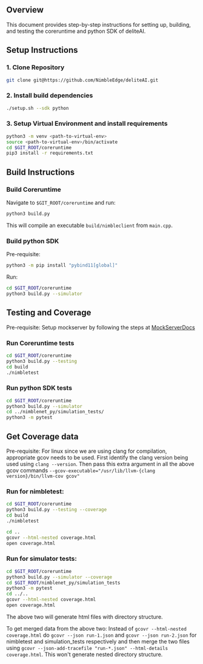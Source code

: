 ## Overview
This document provides step-by-step instructions for setting up, building, and testing the coreruntime and python SDK of deliteAI.

## Setup Instructions

### 1. Clone Repository
```sh
git clone git@https://github.com/NimbleEdge/deliteAI.git
```

### 2. Install build dependencies
```sh
./setup.sh --sdk python
```
### 3. Setup Virtual Environment and install requirements
```sh
python3 -m venv <path-to-virtual-env>
source <path-to-virtual-env>/bin/activate
cd $GIT_ROOT/coreruntime
pip3 install -r requirements.txt
```
## Build Instructions

### Build Coreruntime
Navigate to `$GIT_ROOT/coreruntime` and run:
```sh
python3 build.py
```
This will compile an executable `build/nimbleclient` from `main.cpp`.

### Build python SDK
Pre-requisite:
```sh
python3 -m pip install "pybind11[global]"
```
Run:
```sh
cd $GIT_ROOT/coreruntime
python3 build.py --simulator
```

## Testing and Coverage

Pre-requisite: Setup mockserver by following the steps at [MockServerDocs](../mockserver/README.md)
### Run Coreruntime tests
```sh
cd $GIT_ROOT/coreruntime
python3 build.py --testing
cd build
./nimbletest
```
### Run python SDK tests
```sh
cd $GIT_ROOT/coreruntime 
python3 build.py --simulator
cd ../nimblenet_py/simulation_tests/
python3 -m pytest
```

## Get Coverage data
Pre-requisite: For linux since we are using clang for compilation, appropriate gcov needs to be used. First identify the clang version being used using `clang --version`. Then pass this extra argument in all the above gcov commands `--gcov-executable="/usr/lib/llvm-{clang version}/bin/llvm-cov gcov"`

### Run for nimbletest:
```sh
cd $GIT_ROOT/coreruntime
python3 build.py --testing --coverage
cd build
./nimbletest

cd ..
gcovr --html-nested coverage.html
open coverage.html
```

### Run for simulator tests:
```sh
cd $GIT_ROOT/coreruntime
python3 build.py --simulator --coverage
cd $GIT_ROOT/nimblenet_py/simulation_tests
python3 -m pytest
cd ../..
gcovr --html-nested coverage.html
open coverage.html
```

The above two will generate html files with directory structure.

To get merged data from the above two:
Instead of `gcovr --html-nested coverage.html` do `gcovr --json run-1.json` and `gcovr --json run-2.json` for nimbletest and simulation_tests respectively and then merge the two files using `gcovr --json-add-tracefile "run-*.json" --html-details coverage.html`. This won't generate nested directory structure.